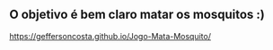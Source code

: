 ## O objetivo é bem claro matar os mosquitos :)

https://geffersoncosta.github.io/Jogo-Mata-Mosquito/

